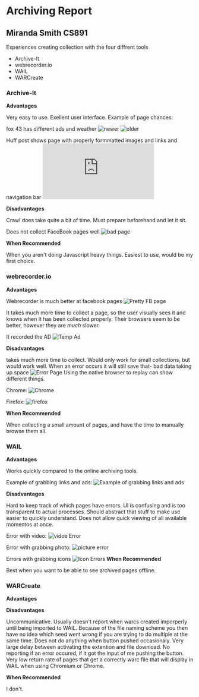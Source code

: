 Archiving Report
================
Miranda Smith CS891
---------------------

Experiences creating collection with the four diffrent tools 
+ Archive-It
+ webrecorder.io
+ WAIL
+ WARCreate




### Archive-It

__Advantages__

Very easy to use. Exellent user interface.
Example of page chances:

fox 43 has different ads and weather
![newer](ScreenshotAIChangeNew.png)
![older](ScreenshotAIChangesOld.png)

Huff post shows page with properly formmatted images and links and navigation bar
![pretty page](http://wayback.archive-it.org/9545/20171009160519/https://www.huffingtonpost.com/2015/05/06/bsl-map_n_7216190.html)

__Disadvantages__ 

Crawl does take quite a bit of time. Must prepare beforehand and let it sit.

Does not collect FaceBook pages well
![bad page](ScreenshotAIBadPage.png)

__When Recommended__

When you aren't doing Javascript heavy things. Easiest to use, would be my first choice.

### webrecorder.io

__Advantages__

Webrecorder is much better at facebook pages
![Pretty FB page](ScreenshotWRFacebook.png)

It takes much more time to collect a page, so the user visually sees it and knows when it has been collected properly.
Their browsers seem to be better, however they are *much* slower.


It recorded the AD
![Temp Ad](ScreenshotWRRecordedTempAd.png)

__Disadvantages__ 

takes much more time to collect. Would only work for small collections, but would work well.
When an error occurs it will still save that- bad data taking up space
![Error Page](ScreenshotWRErrorPage.png)
Using the native browser to replay can show different things.

Chrome:
![Chrome](ScreenshotWRChrome.png)

Firefox:
![firefox](ScreenshotWRFirefox.png)

__When Recommended__

When collecting a small amount of pages, and have the time to manually browse them all.

### WAIL

__Advantages__

Works quickly compared to the online archiving tools.

Example of grabbing links and ads:
![Example of grabbing links and ads](ScreenshotPrettyLinksAndAds.png)

__Disadvantages__ 

Hard to keep track of which pages have errors.
UI is confusing and is too transparent to actual processes. Should abstract that stuff to make use easier to quickly understand.
Does not allow quick viewing of all available momentos at once.

Error with video: ![vidoe Error](ScreenshotVidoeNotWorking.png)

Error with grabbing photo: ![picture error](ScreenshotPictureError.png)

Errors with grabbing icons ![Icon Errors](ScreenshotIconErrors.png)
__When Recommended__

Best when you want to be able to see archived pages offline.

### WARCreate
__Advantages__

__Disadvantages__ 

Uncommunicative. Usually doesn't report when warcs created imporperly until being imported to WAIL. Because of the file naming scheme you then have no idea which seed went wrong if you are trying to do multiple at the same time.
Does not do anything when button pushed occasionaly. Very large delay between activating the extention and file download. No reporting if an error occured, if it got the input of me pushing the button.
Very low return rate of pages that get a correctly warc file that will display in WAIL when using Chromium or Chrome.

__When Recommended__

I don't.
